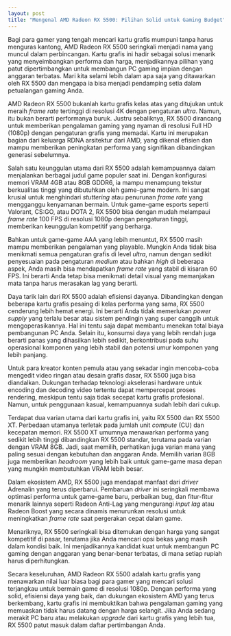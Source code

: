 ```yaml
---
layout: post
title: "Mengenal AMD Radeon RX 5500: Pilihan Solid untuk Gaming Budget"
---
```


Bagi para gamer yang tengah mencari kartu grafis mumpuni tanpa harus menguras kantong, AMD Radeon RX 5500 seringkali menjadi nama yang muncul dalam perbincangan. Kartu grafis ini hadir sebagai solusi menarik yang menyeimbangkan performa dan harga, menjadikannya pilihan yang patut dipertimbangkan untuk membangun PC gaming impian dengan anggaran terbatas. Mari kita selami lebih dalam apa saja yang ditawarkan oleh RX 5500 dan mengapa ia bisa menjadi pendamping setia dalam petualangan gaming Anda.

AMD Radeon RX 5500 bukanlah kartu grafis kelas atas yang ditujukan untuk meraih *frame rate* tertinggi di resolusi 4K dengan pengaturan *ultra*. Namun, itu bukan berarti performanya buruk. Justru sebaliknya, RX 5500 dirancang untuk memberikan pengalaman gaming yang nyaman di resolusi Full HD (1080p) dengan pengaturan grafis yang memadai. Kartu ini merupakan bagian dari keluarga RDNA arsitektur dari AMD, yang dikenal efisien dan mampu memberikan peningkatan performa yang signifikan dibandingkan generasi sebelumnya.

Salah satu keunggulan utama dari RX 5500 adalah kemampuannya dalam menjalankan berbagai judul game populer saat ini. Dengan konfigurasi memori VRAM 4GB atau 8GB GDDR6, ia mampu menampung tekstur berkualitas tinggi yang dibutuhkan oleh game-game modern. Ini sangat krusial untuk menghindari *stuttering* atau penurunan *frame rate* yang mengganggu kenyamanan bermain. Untuk game-game esports seperti Valorant, CS:GO, atau DOTA 2, RX 5500 bisa dengan mudah melampaui *frame rate* 100 FPS di resolusi 1080p dengan pengaturan tinggi, memberikan keunggulan kompetitif yang berharga.

Bahkan untuk game-game AAA yang lebih menuntut, RX 5500 masih mampu memberikan pengalaman yang playable. Mungkin Anda tidak bisa menikmati semua pengaturan grafis di level *ultra*, namun dengan sedikit penyesuaian pada pengaturan *medium* atau bahkan *high* di beberapa aspek, Anda masih bisa mendapatkan *frame rate* yang stabil di kisaran 60 FPS. Ini berarti Anda tetap bisa menikmati detail visual yang memanjakan mata tanpa harus merasakan lag yang berarti.

Daya tarik lain dari RX 5500 adalah efisiensi dayanya. Dibandingkan dengan beberapa kartu grafis pesaing di kelas performa yang sama, RX 5500 cenderung lebih hemat energi. Ini berarti Anda tidak memerlukan *power supply* yang terlalu besar atau sistem pendingin yang super canggih untuk mengoperasikannya. Hal ini tentu saja dapat membantu menekan total biaya pembangunan PC Anda. Selain itu, konsumsi daya yang lebih rendah juga berarti panas yang dihasilkan lebih sedikit, berkontribusi pada suhu operasional komponen yang lebih stabil dan potensi umur komponen yang lebih panjang.

Untuk para kreator konten pemula atau yang sekadar ingin mencoba-coba mengedit video ringan atau desain grafis dasar, RX 5500 juga bisa diandalkan. Dukungan terhadap teknologi akselerasi hardware untuk encoding dan decoding video tertentu dapat mempercepat proses rendering, meskipun tentu saja tidak secepat kartu grafis profesional. Namun, untuk penggunaan kasual, kemampuannya sudah lebih dari cukup.

Terdapat dua varian utama dari kartu grafis ini, yaitu RX 5500 dan RX 5500 XT. Perbedaan utamanya terletak pada jumlah unit *compute* (CU) dan kecepatan memori. RX 5500 XT umumnya menawarkan performa yang sedikit lebih tinggi dibandingkan RX 5500 standar, terutama pada varian dengan VRAM 8GB. Jadi, saat memilih, perhatikan juga varian mana yang paling sesuai dengan kebutuhan dan anggaran Anda. Memilih varian 8GB juga memberikan *headroom* yang lebih baik untuk game-game masa depan yang mungkin membutuhkan VRAM lebih besar.

Dalam ekosistem AMD, RX 5500 juga mendapat manfaat dari *driver* Adrenalin yang terus diperbarui. Pembaruan *driver* ini seringkali membawa optimasi performa untuk game-game baru, perbaikan bug, dan fitur-fitur menarik lainnya seperti Radeon Anti-Lag yang mengurangi *input lag* atau Radeon Boost yang secara dinamis menurunkan resolusi untuk meningkatkan *frame rate* saat pergerakan cepat dalam game.

Menariknya, RX 5500 seringkali bisa ditemukan dengan harga yang sangat kompetitif di pasar, terutama jika Anda mencari opsi bekas yang masih dalam kondisi baik. Ini menjadikannya kandidat kuat untuk membangun PC gaming dengan anggaran yang benar-benar terbatas, di mana setiap rupiah harus diperhitungkan.

Secara keseluruhan, AMD Radeon RX 5500 adalah kartu grafis yang menawarkan nilai luar biasa bagi para gamer yang mencari solusi terjangkau untuk bermain game di resolusi 1080p. Dengan performa yang solid, efisiensi daya yang baik, dan dukungan ekosistem AMD yang terus berkembang, kartu grafis ini membuktikan bahwa pengalaman gaming yang memuaskan tidak harus datang dengan harga selangit. Jika Anda sedang merakit PC baru atau melakukan *upgrade* dari kartu grafis yang lebih tua, RX 5500 patut masuk dalam daftar pertimbangan Anda.
